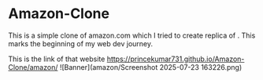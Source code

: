 # Amazon-Clone
This is a simple clone of amazon.com which I tried to create replica of . This marks the beginning of my web dev journey.

This is the link of that website https://princekumar731.github.io/Amazon-Clone/amazon/ 
![Banner](amazon/Screenshot 2025-07-23 163226.png)
